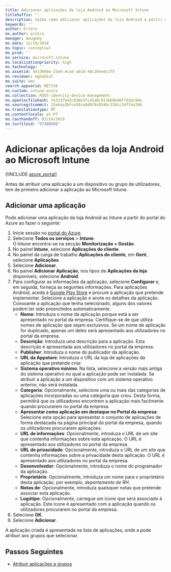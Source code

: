 ```yaml
---
title: Adicionar aplicações da loja Android ao Microsoft Intune
titleSuffix: ''
description: Saiba como adicionar aplicações da loja Android a partir da Google Play store ao Microsoft Intune.
keywords: ''
author: Erikre
ms.author: erikre
manager: dougeby
ms.date: 12/19/2018
ms.topic: conceptual
ms.prod: ''
ms.service: microsoft-intune
ms.localizationpriority: high
ms.technology: ''
ms.assetid: 4433000a-23e9-4cad-a818-48c28eedc1f5
ms.reviewer: mghadial
ms.suite: ems
search.appverid: MET150
ms.custom: intune-azure
ms.collection: M365-identity-device-management
ms.openlocfilehash: fe313fb43c838e3fc41a6c911668b46f7d3dc9de
ms.sourcegitcommit: 25e6aa3bfce58ce8d9f8c054bc338cc3dff4a78b
ms.translationtype: MT
ms.contentlocale: pt-PT
ms.lasthandoff: 03/14/2019
ms.locfileid: "57388566"
---
```

# <a name="add-android-store-apps-to-microsoft-intune"></a>Adicionar aplicações da loja Android ao Microsoft Intune

[!INCLUDE [azure_portal](./includes/azure_portal.md)]

Antes de atribuir uma aplicação a um dispositivo ou grupo de utilizadores, tem de primeiro adicionar a aplicação ao Microsoft Intune. 

## <a name="add-an-app"></a>Adicionar uma aplicação

Pode adicionar uma aplicação da loja Android ao Intune a partir do portal do Azure ao fazer o seguinte:

1. Inicie sessão no [portal do Azure](https://portal.azure.com).
2. Selecione **Todos os serviços** > **Intune**.  
    O Intune encontra-se na secção **Monitorização + Gestão**.
3. No painel **Intune**, selecione **Aplicações do cliente**.
4. No painel da carga de trabalho **Aplicações do cliente**, em **Gerir**, selecione **Aplicações**.
5. Selecione **Adicionar**.
6. No painel **Adicionar Aplicação**, nos tipos de **Aplicações da loja** disponíveis, selecione **Android**.
7. Para configurar as informações da aplicação, selecione **Configurar** e, em seguida, forneça as seguintes informações. Para aplicações Android, aceda à [Google Play Store](https://play.google.com/store) e procure a aplicação que pretende implementar. Selecione a aplicação e anote os detalhes da aplicação. Consoante a aplicação que tenha selecionado, alguns dos valores podem ter sido preenchidos automaticamente.
    - **Nome**: Introduza o nome da aplicação porque está a ser apresentado no portal da empresa. Certifique-se de que utiliza nomes de aplicação que sejam exclusivos. Se um nome de aplicação for duplicado, apenas um deles será apresentado aos utilizadores no portal da empresa.
    - **Descrição**: Introduza uma descrição para a aplicação. Esta descrição é apresentada aos utilizadores no portal da empresa.
    - **Publisher**: Introduza o nome do publicador da aplicação.
    - **URL da Appstore**: Introduza o URL da loja de aplicações da aplicação que pretende criar.
    - **Sistema operativo mínimo**: Na lista, selecione a versão mais antiga do sistema operativo no qual a aplicação pode ser instalada. Se atribuir a aplicação a um dispositivo com um sistema operativo anterior, não será instalada.
    - **Categoria**: Opcionalmente, selecione uma ou mais das categorias de aplicações incorporadas ou uma categoria que criou. Desta forma, permitirá que os utilizadores encontrem a aplicação mais facilmente quando procurarem no portal da empresa.
    - **Apresentar como aplicação em destaque no Portal da empresa**: Selecione esta opção para apresentar o conjunto de aplicações de forma destacada na página principal do portal da empresa, quando os utilizadores procurarem aplicações.
    - **URL de informações**: Opcionalmente, introduza o URL de um site que contenha informações sobre esta aplicação. O URL é apresentado aos utilizadores no portal da empresa.
    - **URL de privacidade**: Opcionalmente, introduza o URL de um site que contenha informações sobre a privacidade desta aplicação. O URL é apresentado aos utilizadores no portal da empresa.
    - **Desenvolvedor**: Opcionalmente, introduza o nome do programador da aplicação.
    - **Proprietário**: Opcionalmente, introduza um nome para o proprietário desta aplicação, por exemplo, *departamento de RH*.
    - **Notas de**: Opcionalmente, introduza quaisquer notas que pretende associar esta aplicação.
    - **Logótipo**: Opcionalmente, carregue um ícone que será associado à aplicação. Este ícone é apresentado com a aplicação quando os utilizadores procurarem no portal da empresa.
1. Selecione **OK**.
2. Selecione **Adicionar**.

A aplicação criada é apresentada na lista de aplicações, onde a pode atribuir aos grupos que selecionar. 

## <a name="next-steps"></a>Passos Seguintes

- [Atribuir aplicações a grupos](apps-deploy.md)
